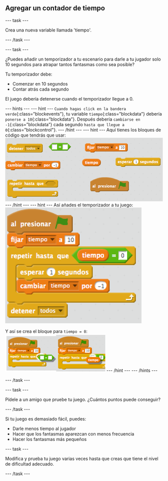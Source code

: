 ## Agregar un contador de tiempo

\--- task \---

Crea una nueva variable llamada 'tiempo'.

\--- /task \---

\--- task \---

¿Puedes añadir un temporizador a tu escenario para darle a tu jugador solo 10 segundos para atrapar tantos fantasmas como sea posible?

Tu temporizador debe:

+ Comenzar en 10 segundos
+ Contar atrás cada segundo

El juego debería detenerse cuando el temporizador llegue a 0.

\--- hints \--- \--- hint \--- `Cuando hagas click en la bandera verde`{:class=”blockevents”}, tu variable `tiempo`{:class=”blockdata”} debería `ponerse a 10`{:class=”blockdata”}. Después debería `cambiarse en -1`{:class=”blockdata”} cada segundo `hasta que llegue a 0`{:class=”blockcontrol"}. \--- /hint \--- \--- hint \--- Aquí tienes los bloques de código que tendrás que usar: ![screenshot](images/ghost-timer-blocks.png) \--- /hint \--- \--- hint \--- Así añades el temporizador a tu juego: ![screenshot](images/ghost-timer-code.png)

Y así se crea el bloque para `tiempo = 0`: ![screenshot](images/ghost-timer-help.png) \--- /hint \--- \--- /hints \---

\--- /task \---

\--- task \---

Pídele a un amigo que pruebe tu juego. ¿Cuántos puntos puede conseguir?

\--- /task \---

Si tu juego es demasiado fácil, puedes:

+ Darle menos tiempo al jugador
+ Hacer que los fantasmas aparezcan con menos frecuencia
+ Hacer los fantasmas más pequeños

\--- task \---

Modifica y prueba tu juego varias veces hasta que creas que tiene el nivel de dificultad adecuado.

\--- /task \---